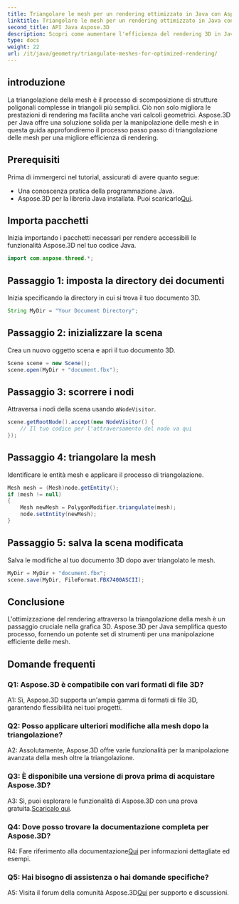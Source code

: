 ```yaml
---
title: Triangolare le mesh per un rendering ottimizzato in Java con Aspose.3D
linktitle: Triangolare le mesh per un rendering ottimizzato in Java con Aspose.3D
second_title: API Java Aspose.3D
description: Scopri come aumentare l'efficienza del rendering 3D in Java utilizzando Aspose.3D. Maglie triangolari per prestazioni ottimali.
type: docs
weight: 22
url: /it/java/geometry/triangulate-meshes-for-optimized-rendering/
---
```

## introduzione

La triangolazione della mesh è il processo di scomposizione di strutture poligonali complesse in triangoli più semplici. Ciò non solo migliora le prestazioni di rendering ma facilita anche vari calcoli geometrici. Aspose.3D per Java offre una soluzione solida per la manipolazione delle mesh e in questa guida approfondiremo il processo passo passo di triangolazione delle mesh per una migliore efficienza di rendering.

## Prerequisiti

Prima di immergerci nel tutorial, assicurati di avere quanto segue:

- Una conoscenza pratica della programmazione Java.
-  Aspose.3D per la libreria Java installata. Puoi scaricarlo[Qui](https://releases.aspose.com/3d/java/).

## Importa pacchetti

Inizia importando i pacchetti necessari per rendere accessibili le funzionalità Aspose.3D nel tuo codice Java.

```java
import com.aspose.threed.*;
```

## Passaggio 1: imposta la directory dei documenti

Inizia specificando la directory in cui si trova il tuo documento 3D.

```java
String MyDir = "Your Document Directory";
```

## Passaggio 2: inizializzare la scena

Crea un nuovo oggetto scena e apri il tuo documento 3D.

```java
Scene scene = new Scene();
scene.open(MyDir + "document.fbx");
```

## Passaggio 3: scorrere i nodi

 Attraversa i nodi della scena usando a`NodeVisitor`.

```java
scene.getRootNode().accept(new NodeVisitor() {
    // Il tuo codice per l'attraversamento del nodo va qui
});
```

## Passaggio 4: triangolare la mesh

Identificare le entità mesh e applicare il processo di triangolazione.

```java
Mesh mesh = (Mesh)node.getEntity();
if (mesh != null)
{
    Mesh newMesh = PolygonModifier.triangulate(mesh);
    node.setEntity(newMesh);
}
```

## Passaggio 5: salva la scena modificata

Salva le modifiche al tuo documento 3D dopo aver triangolato le mesh.

```java
MyDir = MyDir + "document.fbx";
scene.save(MyDir, FileFormat.FBX7400ASCII);
```

## Conclusione

L'ottimizzazione del rendering attraverso la triangolazione della mesh è un passaggio cruciale nella grafica 3D. Aspose.3D per Java semplifica questo processo, fornendo un potente set di strumenti per una manipolazione efficiente delle mesh.

## Domande frequenti

### Q1: Aspose.3D è compatibile con vari formati di file 3D?

A1: Sì, Aspose.3D supporta un'ampia gamma di formati di file 3D, garantendo flessibilità nei tuoi progetti.

### Q2: Posso applicare ulteriori modifiche alla mesh dopo la triangolazione?

A2: Assolutamente, Aspose.3D offre varie funzionalità per la manipolazione avanzata della mesh oltre la triangolazione.

### Q3: È disponibile una versione di prova prima di acquistare Aspose.3D?

 A3: Sì, puoi esplorare le funzionalità di Aspose.3D con una prova gratuita.[Scaricalo qui](https://releases.aspose.com/).

### Q4: Dove posso trovare la documentazione completa per Aspose.3D?

 R4: Fare riferimento alla documentazione[Qui](https://reference.aspose.com/3d/java/) per informazioni dettagliate ed esempi.

### Q5: Hai bisogno di assistenza o hai domande specifiche?

 A5: Visita il forum della comunità Aspose.3D[Qui](https://forum.aspose.com/c/3d/18) per supporto e discussioni.